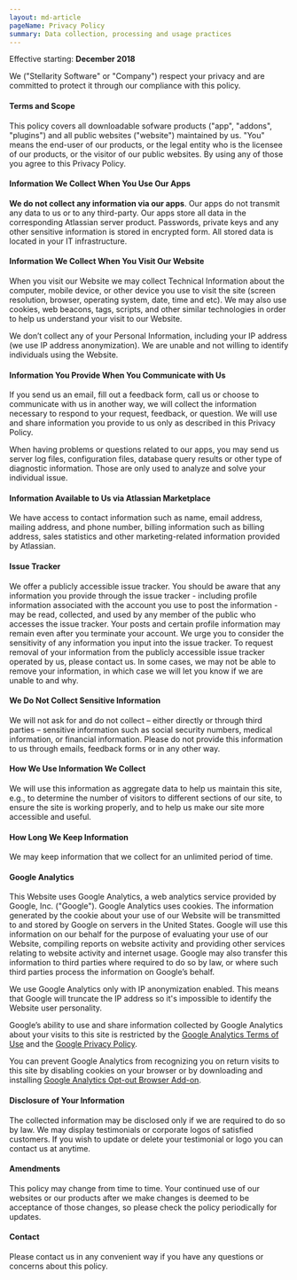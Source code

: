 ```yaml
---
layout: md-article
pageName: Privacy Policy
summary: Data collection, processing and usage practices
---
```


Effective starting: **December 2018**

We ("Stellarity Software" or "Company") respect your privacy and are committed to protect it through our compliance with this policy.

#### Terms and Scope
This policy covers all downloadable sofware products ("app", "addons", "plugins") and all public websites ("website") maintained by us. "You" means the end-user of our products, or the legal entity who is the licensee of our products, or the visitor of our public websites. By using any of those you agree to this Privacy Policy.

#### Information We Collect When You Use Our Apps
**We do not collect any information via our apps**. Our apps do not transmit any data to us or to any third-party. Our apps store all data in the corresponding Atlassian server product. Passwords, private keys and any other sensitive information is stored in encrypted form. All stored data is located in your IT infrastructure. 

#### Information We Collect When You Visit Our Website
When you visit our Website we may collect Technical Information about the computer, mobile device, or other device you use to visit the site (screen resolution, browser, operating system, date, time and etc). We may also use cookies, web beacons, tags, scripts, and other similar technologies in order to help us understand your visit to our Website.

We don’t collect any of your Personal Information, including your IP address (we use IP address anonymization). We are unable and not willing to identify individuals using the Website.

#### Information You Provide When You Communicate with Us
If you send us an email, fill out a feedback form,  call us or choose to communicate with us in another way, we will collect the information necessary to respond to your request, feedback, or question. We will use and share information you provide to us only as described in this Privacy Policy.

When having problems or questions related to our apps, you may send us server log files, configuration files, database query results or other type of diagnostic information. Those are only used to analyze and solve your individual issue.

#### Information Available to Us via Atlassian Marketplace
We have access to contact information such as name, email address, mailing address, and phone number, billing information such as billing address, sales statistics and other marketing-related information provided by Atlassian.

#### Issue Tracker
We offer a publicly accessible issue tracker. You should be aware that any information you provide through the issue tracker - including profile information associated with the account you use to post the information - may be read, collected, and used by any member of the public who accesses the issue tracker. Your posts and certain profile information may remain even after you terminate your account. We urge you to consider the sensitivity of any information you input into the issue tracker. To request removal of your information from the publicly accessible issue tracker operated by us, please contact us. In some cases, we may not be able to remove your information, in which case we will let you know if we are unable to and why.

#### We Do Not Collect Sensitive Information
We will not ask for and do not collect – either directly or through third parties – sensitive information such as social security numbers, medical information, or financial information. Please do not provide this information to us through emails, feedback forms or in any other way.

#### How We Use Information We Collect
We will use this information as aggregate data to help us maintain this site, e.g., to determine the number of visitors to different sections of our site, to ensure the site is working properly, and to help us make our site more accessible and useful.

#### How Long We Keep Information
We may keep information that we collect for an unlimited period of time.

#### Google Analytics
This Website uses Google Analytics, a web analytics service provided by Google, Inc. ("Google"). Google Analytics uses cookies. The information generated by the cookie about your use of our Website will be transmitted to and stored by Google on servers in the United States. Google will use this information on our behalf for the purpose of evaluating your use of our Website, compiling reports on website activity and providing other services relating to website activity and internet usage. Google may also transfer this information to third parties where required to do so by law, or where such third parties process the information on Google’s behalf. 

We use Google Analytics only with IP anonymization enabled. This means that Google will truncate the IP address so it's impossible to identify the Website user personality.

 Google’s ability to use and share information collected by Google Analytics about your visits to this site is restricted by the [Google Analytics Terms of Use](http://www.google.com/analytics/tos.html) and the [Google Privacy Policy](http://www.google.com/privacypolicy.html).

You can prevent Google Analytics from recognizing you on return visits to this site by disabling cookies on your browser or by downloading and installing [Google Analytics Opt-out Browser Add-on](http://tools.google.com/dlpage/gaoptout?hl=en).

#### Disclosure of Your Information
The collected information may be disclosed only if we are required to do so by law. We may display testimonials or corporate logos of satisfied customers. If you wish to update or delete your testimonial or logo you can contact us at anytime.

#### Amendments
This policy may change from time to time. Your continued use of our websites or our products after we make changes is deemed to be acceptance of those changes, so please check the policy periodically for updates. 

#### Contact
Please contact us in any convenient way if you have any questions or concerns about this policy.